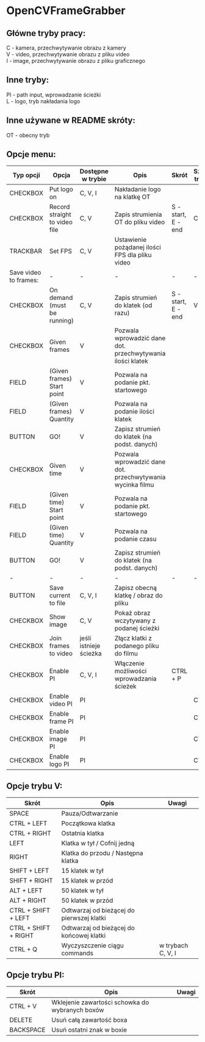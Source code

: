 # OpenCVFrameGrabber

## Główne tryby pracy: 
C - kamera, przechwytywanie obrazu z kamery \
V - video, przechwytywanie obrazu z pliku video \
I - image, przechwytywanie obrazu z pliku graficznego 

## Inne tryby: 
PI - path input, wprowadzanie ścieżki \
L - logo, tryb nakładania logo

## Inne używane w README skróty: 
OT - obecny tryb

## Opcje menu:

| Typ opcji | Opcja | Dostępne w trybie | Opis | Skrót | Szczególny tryb skrótu |
| ---  | ---  | --- | --- | --- | --- |
| CHECKBOX | Put logo on | C, V, I | Nakładanie logo na klatkę OT |
| CHECKBOX | Record straight to video file | C, V | Zapis strumienia OT do pliku video | S - start, E - end | C |
| TRACKBAR | Set FPS | C, V | Ustawienie pożądanej ilości FPS dla pliku video | 
| Save video to frames: | - | - | - | - | - |
| CHECKBOX | On demand (must be running) | C, V | Zapis strumień do klatek (od razu) | S - start, E - end | V |
| CHECKBOX | Given frames | V | Pozwala wprowadzić dane dot. przechwytywania ilości klatek |
| FIELD | (Given frames) Start point | V | Pozwala na podanie pkt. startowego |
| FIELD | (Given frames) Quantity | V | Pozwala na podanie ilości klatek |
| BUTTON | GO! | V | Zapisz strumień do klatek (na podst. danych) |
| CHECKBOX | Given time | V |  Pozwala wprowadzić dane dot. przechwytywania wycinka filmu |
| FIELD | (Given time) Start point | V |  Pozwala na podanie pkt. startowego |
| FIELD | (Given time) Quantity | V | Pozwala na podanie czasu |
| BUTTON | GO! | V | Zapisz strumień do klatek (na podst. danych) |
| - | - | - | - | - | - |
| BUTTON | Save current to file | C, V, I | Zapisz obecną klatkę / obraz do pliku |
| CHECKBOX | Show image | C, V | Pokaż obraz wczytywany z podanej ścieżki |
| CHECKBOX | Join frames to video | jeśli istnieje ścieżka | Złącz klatki z podanego pliku do filmu |
| CHECKBOX | Enable PI | C, V, I | Włączenie możliwości wprowadzania ścieżek | CTRL + P | 
| CHECKBOX | Enable video PI | PI | | | CTRL + 1 |
| CHECKBOX | Enable frame PI | PI| | | CTRL + 2 |
| CHECKBOX | Enable image PI | PI | | | CTRL + 3 |
| CHECKBOX | Enable logo PI | PI | | | CTRL + 4 |

## Opcje trybu V:

| Skrót | Opis | Uwagi |
| --- | --- | --- |
| SPACE | Pauza/Odtwarzanie | |
| CTRL + LEFT |Początkowa klatka | |
| CTRL + RIGHT |Ostatnia klatka | |
| LEFT |Klatka w tył / Cofnij jedną | |
| RIGHT |Klatka do przodu / Następna klatka | |
| SHIFT + LEFT |15 klatek w tył | |
| SHIFT + RIGHT |15 klatek w przód | |
| ALT + LEFT | 50 klatek w tył | |
| ALT + RIGHT | 50 klatek w przód | |
| CTRL + SHIFT + LEFT | Odtwarzaj od bieżącej do pierwszej klatki | |
| CTRL + SHIFT + RIGHT | Odtwarzaj od bieżącej do końcowej klatki | |
| CTRL + Q  | Wyczyszczenie ciągu commands | w trybach C, V, I |  |

## Opcje trybu PI:
| Skrót | Opis | Uwagi |
| --- | --- | --- |
| CTRL + V |Wklejenie zawartości schowka do wybranych boxów |
| DELETE | Usuń całą zawartość boxa |
| BACKSPACE | Usuń ostatni znak w boxie |
